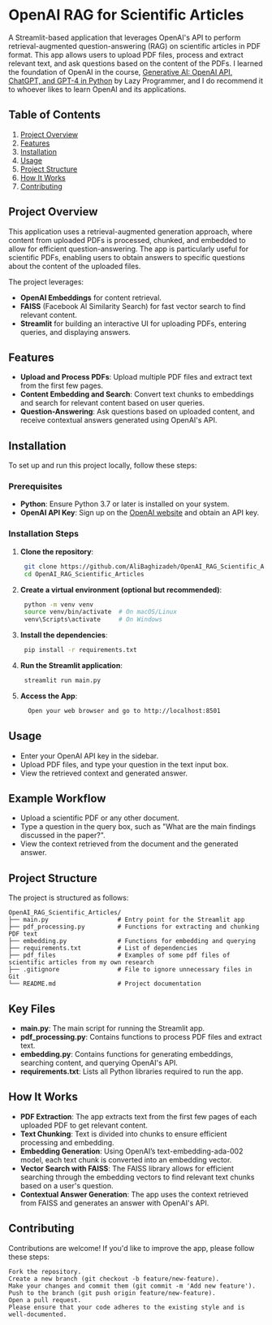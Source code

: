 # OpenAI RAG for Scientific Articles

A Streamlit-based application that leverages OpenAI's API to perform retrieval-augmented question-answering (RAG) on scientific articles in PDF format. This app allows users to upload PDF files, process and extract relevant text, and ask questions based on the content of the PDFs. I learned the foundation of OpenAI in the course, [Generative AI: OpenAI API, ChatGPT, and GPT-4 in Python](https://deeplearningcourses.com/c/genai-openai-chatgpt) by Lazy Programmer, and I do recommend it to whoever likes to learn OpenAI and its applications. 

## Table of Contents

1. [Project Overview](#project-overview)
2. [Features](#features)
3. [Installation](#installation)
4. [Usage](#usage)
5. [Project Structure](#project-structure)
6. [How It Works](#how-it-works)
7. [Contributing](#contributing)

## Project Overview

This application uses a retrieval-augmented generation approach, where content from uploaded PDFs is processed, chunked, and embedded to allow for efficient question-answering. The app is particularly useful for scientific PDFs, enabling users to obtain answers to specific questions about the content of the uploaded files.

The project leverages:
- **OpenAI Embeddings** for content retrieval.
- **FAISS** (Facebook AI Similarity Search) for fast vector search to find relevant content.
- **Streamlit** for building an interactive UI for uploading PDFs, entering queries, and displaying answers.

## Features

- **Upload and Process PDFs**: Upload multiple PDF files and extract text from the first few pages.
- **Content Embedding and Search**: Convert text chunks to embeddings and search for relevant content based on user queries.
- **Question-Answering**: Ask questions based on uploaded content, and receive contextual answers generated using OpenAI's API.
  
## Installation

To set up and run this project locally, follow these steps:

### Prerequisites

- **Python**: Ensure Python 3.7 or later is installed on your system.
- **OpenAI API Key**: Sign up on the [OpenAI website](https://beta.openai.com/signup/) and obtain an API key.

### Installation Steps

1. **Clone the repository**:
   ```bash
    git clone https://github.com/AliBaghizadeh/OpenAI_RAG_Scientific_Articles.git
    cd OpenAI_RAG_Scientific_Articles
   
2. **Create a virtual environment (optional but recommended)**:
   ```bash
    python -m venv venv
    source venv/bin/activate  # On macOS/Linux
    venv\Scripts\activate     # On Windows
   ```
3. **Install the dependencies**:
   ```bash
    pip install -r requirements.txt
   ```
4. **Run the Streamlit application**:
   ```bash
    streamlit run main.py
   ```
5. **Access the App**:
   ```bash
     Open your web browser and go to http://localhost:8501
    ```
## Usage
- Enter your OpenAI API key in the sidebar.
- Upload PDF files, and type your question in the text input box.
- View the retrieved context and generated answer.

## Example Workflow
- Upload a scientific PDF or any other document.
- Type a question in the query box, such as "What are the main findings discussed in the paper?".
- View the context retrieved from the document and the generated answer.

## Project Structure
The project is structured as follows:
```
OpenAI_RAG_Scientific_Articles/      
├── main.py                   # Entry point for the Streamlit app    
├── pdf_processing.py         # Functions for extracting and chunking PDF text    
├── embedding.py              # Functions for embedding and querying    
├── requirements.txt          # List of dependencies   
├── pdf_files                 # Examples of some pdf files of scientific articles from my own research    
├── .gitignore                # File to ignore unnecessary files in Git  
└── README.md                 # Project documentation   
```
## Key Files
- **main.py**: The main script for running the Streamlit app.    
- **pdf_processing.py**: Contains functions to process PDF files and extract text.      
- **embedding.py**: Contains functions for generating embeddings, searching content, and querying OpenAI's API.   
- **requirements.txt**: Lists all Python libraries required to run the app.     

## How It Works
- **PDF Extraction**: The app extracts text from the first few pages of each uploaded PDF to get relevant content.
- **Text Chunking**: Text is divided into chunks to ensure efficient processing and embedding.
- **Embedding Generation**: Using OpenAI’s text-embedding-ada-002 model, each text chunk is converted into an embedding vector.
- **Vector Search with FAISS**: The FAISS library allows for efficient searching through the embedding vectors to find relevant text chunks based on a user's question.
- **Contextual Answer Generation**: The app uses the context retrieved from FAISS and generates an answer with OpenAI's API.

## Contributing
Contributions are welcome! If you'd like to improve the app, please follow these steps:
```
Fork the repository.
Create a new branch (git checkout -b feature/new-feature).
Make your changes and commit them (git commit -m 'Add new feature').
Push to the branch (git push origin feature/new-feature).
Open a pull request.
Please ensure that your code adheres to the existing style and is well-documented.
```

